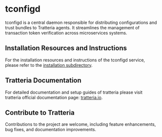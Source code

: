# tconfigd

tconfigd is a central daemon responsible for distributing configurations and trust bundles to Tratteria agents. It streamlines the management of transaction token verification across microservices systems.

## Installation Resources and Instructions

For the installation resources and instructions of the tconfigd service, please refer to the [installation subdirectory](https://github.com/tratteria/tconfigd/tree/main/installation).

## Tratteria Documentation

For detailed documentation and setup guides of tratteria please visit tratteria official documentation page: [tratteria.io](https://tratteria.io).

## Contribute to Tratteria

Contributions to the project are welcome, including feature enhancements, bug fixes, and documentation improvements.